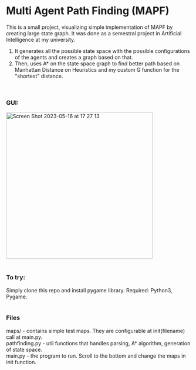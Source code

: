 # Multi Agent Path Finding (MAPF)

This is a small project, visualizing simple implementation of MAPF by creating large state graph. It was done as a semestral project in Artificial Intelligence at my university.
<br>
1) It generates all the possible state space with the possible configurations of the agents and creates a graph based on that.
2) Then, uses A* on the state space graph to find better path based on Manhattan Distance on Heuristics and my custom G function for the "shortest" distance.

<br>
<h3>GUI:</h3>
<img width="399" alt="Screen Shot 2023-05-16 at 17 27 13" src="https://github.com/bel-learning/multi-agent-path-finding/assets/68243292/4c6869d9-b805-4a5e-b47b-c2719fb7bbe9">
<br>
<br>
<h3> To try: </h3>
Simply clone this repo and install pygame library. Required: Python3, Pygame.
<br>
<br>
<h3>Files</h3>
maps/ - contains simple test maps. They are configurable at init(filename) call at main.py.<br>
pathfinding.py - util functions that handles parsing, A* algorithm, generation of state space. <br>
main.py - the program to run. Scroll to the bottom and change the maps in init function. <br>

